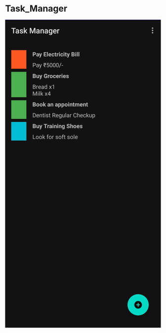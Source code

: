 # Task_Manager
![Alt text](https://github.com/May-Bot05/Task_Manager/blob/master/Working/Task_Manager_1.jpg "Home Screen")
